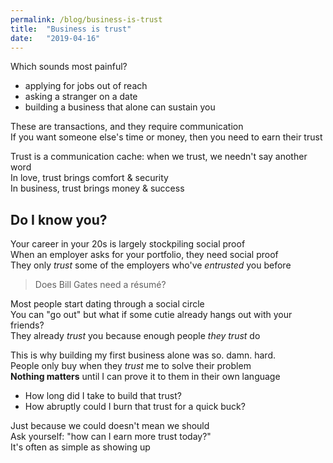 ```yaml
---
permalink: /blog/business-is-trust
title:  "Business is trust"
date:   "2019-04-16"
---
```

Which sounds most painful?

* applying for jobs out of reach
* asking a stranger on a date
* building a business that alone can sustain you

<!-- excerpt -->

These are transactions, and they require communication  
If you want someone else's time or money, then you need to earn their trust 

Trust is a communication cache: when we trust, we needn't say another word  
In love, trust brings comfort & security  
In business, trust brings money & success

## Do I know you?

Your career in your 20s is largely stockpiling social proof  
When an employer asks for your portfolio, they need social proof  
They only _trust_ some of the employers who've _entrusted_ you before

> Does Bill Gates need a résumé?

Most people start dating through a social circle  
You can "go out" but what if some cutie already hangs out with your friends?  
They already _trust_ you because enough people _they trust_ do

This is why building my first business alone was so. damn. hard.  
People only buy when they _trust_ me to solve their problem  
**Nothing matters** until I can prove it to them in their own language

* How long did I take to build that trust?
* How abruptly could I burn that trust for a quick buck?

Just because we could doesn't mean we should  
Ask yourself: "how can I earn more trust today?"  
It's often as simple as showing up
